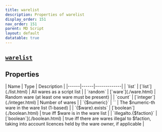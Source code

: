 ```yaml
---
title: warelist
description: Properties of warelist
display_order: 151
nav_order: 151
parent: MD Script
layout: default
datatable: true
---
```


##  [`warelist`](./warelist.html) 


## Properties

<div class="datatable-begin"></div>
| Name | Type | Description |
|------|------|-------------|
| `list` | [`list`](./list.html) | All wares as a script list |
| `random` | [`ware`](./ware.html) | Random ware (at least one ware must be present) |
| `count` | [`integer`](./integer.html) | Number of wares |
| `{$numeric}` | `` | The $numeric-th ware in the ware list (1-based) |
| `{$ware}.exists` | [`boolean`](./boolean.html) | true iff $ware is in the ware list |
| `illegalto.{$faction}` | [`boolean`](./boolean.html) | true iff there are wares illegal to $faction, taking into account licences held by the ware owner, if applicable |
<div class="datatable-end"></div>



